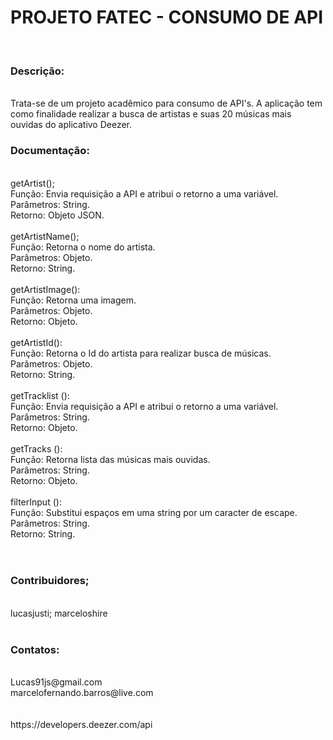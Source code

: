 <h1>PROJETO FATEC - CONSUMO DE API</h1>
<br>
<h3>Descrição:</h3><br>
Trata-se de um projeto acadêmico para consumo de API's. A aplicação tem como finalidade realizar a busca de artistas e suas 20 músicas mais ouvidas do aplicativo Deezer.

<h3>Documentação:</h3><br>
getArtist(); <br>
	Função: Envia requisição a API e atribui o retorno a uma variável.<br>
	Parâmetros: String.<br>
	Retorno: Objeto JSON.<br>
<br>
getArtistName();<br>
	Função: Retorna o nome do artista.<br>
	Parâmetros: Objeto.<br>
	Retorno: String.<br>
<br>
getArtistImage():<br>
	Função: Retorna uma imagem.<br>
	Parâmetros: Objeto.<br>
	Retorno: Objeto.<br>
<br>
getArtistId():<br>
	Função: Retorna o Id do artista para realizar busca de músicas.<br>
	Parâmetros: Objeto.<br>
	Retorno: String.<br>
<br>
getTracklist ():<br>
	Função: Envia requisição a API e atribui o retorno a uma variável.<br>
	Parâmetros: String.<br>
	Retorno: Objeto.<br>
<br>
getTracks ():<br>
	Função: Retorna lista das músicas mais ouvidas.<br>
	Parâmetros: String.<br>
	Retorno: Objeto.<br>
<br>
filterInput ():<br>
	Função: Substitui espaços em uma string por um caracter de escape.<br>
	Parâmetros: String.<br>
	Retorno: String.<br>
<br>
<br>
<h3>Contribuidores;</h3><br>
lucasjusti; marceloshire<br>
<br>
<h3>Contatos:</h3><br>
Lucas91js@gmail.com<br>
marcelofernando.barros@live.com<br>
<br>
<br>
https://developers.deezer.com/api<br>
